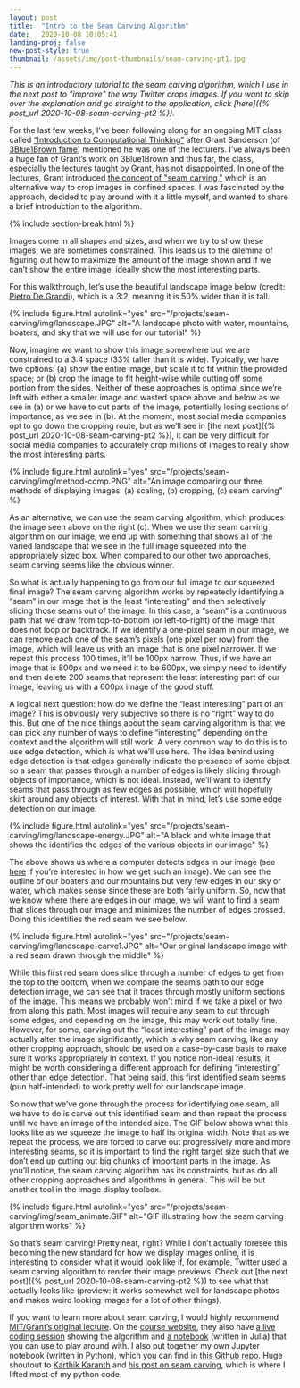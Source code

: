 ```yaml
---
layout: post
title:  "Intro to the Seam Carving Algorithm"
date:   2020-10-08 10:05:41
landing-proj: false
new-post-style: true
thumbnail: /assets/img/post-thumbnails/seam-carving-pt1.jpg
---
```


*This is an introductory tutorial to the seam carving algorithm, which I use in the next post to "improve" the way Twitter crops images. If you want to skip over the explanation and go straight to the application, click [here]({% post_url 2020-10-08-seam-carving-pt2 %}).*

For the last few weeks, I’ve been following along for an ongoing MIT class called [“Introduction to Computational Thinking”](https://computationalthinking.mit.edu/Fall20/) after Grant Sanderson (of [3Blue1Brown fame](https://www.youtube.com/channel/UCYO_jab_esuFRV4b17AJtAw)) mentioned he was one of the lecturers. I’ve always been a huge fan of Grant’s work on 3Blue1Brown and thus far, the class, especially the lectures taught by Grant, has not disappointed. In one of the lectures, Grant introduced [the concept of "seam carving,"](https://www.youtube.com/watch?v=rpB6zQNsbQU) which is an alternative way to crop images in confined spaces. I was fascinated by the approach, decided to play around with it a little myself, and wanted to share a brief introduction to the algorithm. 

{% include section-break.html %}

Images come in all shapes and sizes, and when we try to show these images, we are sometimes constrained. This leads us to the dilemma of figuring out how to maximize the amount of the image shown and if we can’t show the entire image, ideally show the most interesting parts.

For this walkthrough, let’s use the beautiful landscape image below (credit: [Pietro De Grandi](https://unsplash.com/photos/T7K4aEPoGGk)), which is a 3:2, meaning it is 50% wider than it is tall.

{% include figure.html autolink="yes" src="/projects/seam-carving/img/landscape.JPG" alt="A landscape photo with water, mountains, boaters, and sky that we will use for our tutorial" %}

Now, imagine we want to show this image somewhere but we are constrained to a 3:4 space (33% taller than it is wide). Typically, we have two options: (a) show the entire image, but scale it to fit within the provided space; or (b) crop the image to fit height-wise while cutting off some portion from the sides. Neither of these approaches is optimal since we’re left with either a smaller image and wasted space above and below as we see in (a) or we have to cut parts of the image, potentially losing sections of importance, as we see in (b). At the moment, most social media companies opt to go down the cropping route, but as we’ll see in [the next post]({% post_url 2020-10-08-seam-carving-pt2 %}), it can be very difficult for social media companies to accurately crop millions of images to really show the most interesting parts.

{% include figure.html autolink="yes" src="/projects/seam-carving/img/method-comp.PNG" alt="An image comparing our three methods of displaying images: (a) scaling, (b) cropping, (c) seam carving" %}

As an alternative, we can use the seam carving algorithm, which produces the image seen above on the right (c). When we use the seam carving algorithm on our image, we end up with something that shows all of the varied landscape that we see in the full image squeezed into the appropriately sized box. When compared to our other two approaches, seam carving seems like the obvious winner.

So what is actually happening to go from our full image to our squeezed final image? The seam carving algorithm works by repeatedly identifying a “seam” in our image that is the least “interesting” and then selectively slicing those seams out of the image. In this case, a “seam” is a continuous path that we draw from top-to-bottom (or left-to-right) of the image that does not loop or backtrack. If we identify a one-pixel seam in our image, we can remove each one of the seam’s pixels (one pixel per row) from the image, which will leave us with an image that is one pixel narrower. If we repeat this process 100 times, it’ll be 100px narrow. Thus, if we have an image that is 800px and we need it to be 600px, we simply need to identify and then delete 200 seams that represent the least interesting part of our image, leaving us with a 600px image of the good stuff.

A logical next question: how do we define the “least interesting” part of an image? This is obviously very subjective so there is no “right” way to do this. But one of the nice things about the seam carving algorithm is that we can pick any number of ways to define “interesting” depending on the context and the algorithm will still work. A very common way to do this is to use edge detection, which is what we’ll use here. The idea behind using edge detection is that edges generally indicate the presence of some object so a seam that passes through a number of edges is likely slicing through objects of importance, which is not ideal. Instead, we’ll want to identify seams that pass through as few edges as possible, which will hopefully skirt around any objects of interest. With that in mind, let’s use some edge detection on our image.

{% include figure.html autolink="yes" src="/projects/seam-carving/img/landscape-energy.JPG" alt="A black and white image that shows the identifies the edges of the various objects in our image" %}

The above shows us where a computer detects edges in our image (see [here](https://www.youtube.com/watch?v=8rrHTtUzyZA) if you’re interested in how we get such an image). We can see the outline of our boaters and our mountains but very few edges in our sky or water, which makes sense since these are both fairly uniform. So, now that we know where there are edges in our image, we will want to find a seam that slices through our image and minimizes the number of edges crossed. Doing this identifies the red seam we see below.

{% include figure.html autolink="yes" src="/projects/seam-carving/img/landscape-carve1.JPG" alt="Our original landscape image with a red seam drawn through the middle" %}

While this first red seam does slice through a number of edges to get from the top to the bottom, when we compare the seam’s path to our edge detection image, we can see that it traces through mostly uniform sections of the image. This means we probably won’t mind if we take a pixel or two from along this path. Most images will require any seam to cut through some edges, and depending on the image, this may work out totally fine. However, for some, carving out the “least interesting” part of the image may actually alter the image significantly, which is why seam carving, like any other cropping approach, should be used on a case-by-case basis to make sure it works appropriately in context. If you notice non-ideal results, it might be worth considering a different approach for defining “interesting” other than edge detection. That being said, this first identified seam seems (pun half-intended) to work pretty well for our landscape image.

So now that we’ve gone through the process for identifying one seam, all we have to do is carve out this identified seam and then repeat the process until we have an image of the intended size. The GIF below shows what this looks like as we squeeze the image to half its original width. Note that as we repeat the process, we are forced to carve out progressively more and more interesting seams, so it is important to find the right target size such that we don’t end up cutting out big chunks of important parts in the image. As you’ll notice, the seam carving algorithm has its constraints, but as do all other cropping approaches and algorithms in general. This will be but another tool in the image display toolbox.

{% include figure.html autolink="yes" src="/projects/seam-carving/img/seam_animate.GIF" alt="GIF illustrating how the seam carving algorithm works" %}

So that’s seam carving! Pretty neat, right? While I don’t actually foresee this becoming the new standard for how we display images online, it is interesting to consider what it would look like if, for example, Twitter used a seam carving algorithm to render their image previews. Check out [the next post]({% post_url 2020-10-08-seam-carving-pt2 %}) to see what that actually looks like (preview: it works somewhat well for landscape photos and makes weird looking images for a lot of other things).

If you want to learn more about seam carving, I would highly recommend [MIT/Grant’s original lecture](https://www.youtube.com/watch?v=rpB6zQNsbQU). On the [course website](https://computationalthinking.mit.edu/Fall20/), they also have [a live coding session](https://www.youtube.com/watch?v=ALcohd1q3dk) showing the algorithm and [a notebook](https://github.com/mitmath/18S191/blob/68e5631f5658d779482aa546f8d324ad2b426b27/lecture_notebooks/seam_carving.jl) (written in Julia) that you can use to play around with. I also put together my own Jupyter notebook (written in Python), which you can find in [this Github repo](https://github.com/ben-tanen/seam-carving). Huge shoutout to [Karthik Karanth](https://karthikkaranth.me/) and [his post on seam carving](https://karthikkaranth.me/blog/implementing-seam-carving-with-python/), which is where I lifted most of my python code.


